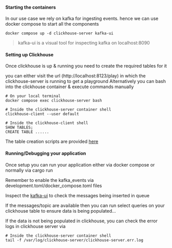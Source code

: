 #### Starting the containers

In our use case we rely on kafka for ingesting events.
hence we can use docker compose to start all the components

```
docker compose up -d clickhouse-server kafka-ui
```

> kafka-ui is a visual tool for inspecting kafka on localhost:8090

#### Setting up Clickhouse

Once clickhouse is up & running you need to create the required tables for it

you can either visit the url (http://localhost:8123/play) in which the clickhouse-server is running to get a playground
Alternatively you can bash into the clickhouse container & execute commands manually
```
# On your local terminal
docker compose exec clickhouse-server bash

# Inside the clickhouse-server container shell
clickhouse-client --user default

# Inside the clickhouse-client shell
SHOW TABLES;
CREATE TABLE ......
```

The table creation scripts are provided [here](./scripts)

#### Running/Debugging your application
Once setup you can run your application either via docker compose or normally via cargo run

Remember to enable the kafka_events via development.toml/docker_compose.toml files

Inspect the [kafka-ui](http://localhost:8090) to check the messages being inserted in queue

If the messages/topic are available then you can run select queries on your clickhouse table to ensure data is being populated...

If the data is not being populated in clickhouse, you can check the error logs in clickhouse server via
```
# Inside the clickhouse-server container shell
tail -f /var/log/clickhouse-server/clickhouse-server.err.log
```